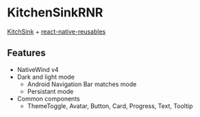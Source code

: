 # KitchenSinkRNR

[KitchSink](https://github.com/Engineer-Codewala/KitchenSink) + [react-native-reusables](https://github.com/mrzachnugent/react-native-reusables)

## Features

- NativeWind v4
- Dark and light mode
  - Android Navigation Bar matches mode
  - Persistant mode
- Common components
  - ThemeToggle, Avatar, Button, Card, Progress, Text, Tooltip
